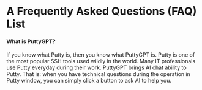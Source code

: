 # A Frequently Asked Questions (FAQ) List

#### What is PuttyGPT?

If you know what Putty is, then you know what PuttyGPT is. Putty is one of the most popular SSH tools used wildly in the world. Many IT professionals use Putty everyday during their work. PuttyGPT brings AI chat ability to Putty. That is: when you have technical questions during the operation in Putty window, you can simply click a button to ask AI to help you.

